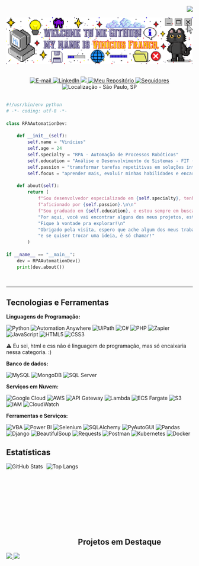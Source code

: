 <img align="right" src="https://komarev.com/ghpvc/?username=vfrancomoreira&color=000000&label=Visualiza%C3%A7%C3%B5es%20de%20Perfil"><br>

<div align="center">
  <a href="https://github.com/vfrancomoreira">
    <img align="center" src="img/welcome.png" width="1000">
  </a>
</div><br>
</br>

<div align="center">
    <a href="mailto:viniciusfsantosm15@gmail.com">
        <img 
        alt="E-mail"
        title="E-mail" 
        src="https://img.shields.io/badge/Gmail-D14836?style=for-the-badge&logo=gmail&logoColor=white"/>
    </a>
    <a href="https://www.linkedin.com/in/vin%C3%ADcius-franco/">
        <img 
        alt="LinkedIn"
        title="LinkedIn" 
        src="https://img.shields.io/badge/-LinkedIn-%230077B5?style=for-the-badge"/>
    </a>
    <a href="https://instagram.com/vinicius__franco_" target="_blank"><img src="https://img.shields.io/badge/-Instagram-%23E4405F?style=for-the-badge&logo=instagram&logoColor=white" target="_blank"/>
    </a>
    <a href="https://github.com/vfrancomoreira?tab=repositories">
        <img 
        alt = "Meu Repositório"
        title="Meu Repositório" 
        src="https://custom-icon-badges.demolab.com/badge/-Repos-purple?style=for-the-badge&logoColor=white&logo=repo"/>
    </a>
    <a href="https://github.com/vfrancomoreira?tab=followers">
        <img 
            alt="Seguidores" 
            title="Me siga no GitHub" 
            src="https://custom-icon-badges.demolab.com/github/followers/vfrancomoreira?color=3c3c3c&labelColor=000000&style=for-the-badge&logo=github&label=Seguidores&logoColor=white"/>
    </a>
    <img
        alt="Localização - São Paulo, SP"
        title="Localização - São Paulo, SP"
        src="https://custom-icon-badges.demolab.com/badge/S%C3%A3o%20Paulo--SP-BR-blue?style=for-the-badge&logo=location&logoColor=white"/>
</div>
<br/>

```python
#!/usr/bin/env python
# -*- coding: utf-8 -*-

class RPAAutomationDev:

    def __init__(self):
        self.name = "Vinícius"
        self.age = 24
        self.specialty = "RPA - Automação de Processos Robóticos"
        self.education = "Análise e Desenvolvimento de Sistemas - FIT (Faculdade Impacta de Tecnologia)"
        self.passion = "transformar tarefas repetitivas em soluções inteligentes e eficientes"
        self.focus = "aprender mais, evoluir minhas habilidades e encarar novos desafios na área da tecnologia"

    def about(self):
        return (
            f"Sou desenvolvedor especializado em {self.specialty}, tenho {self.age} anos, "
            f"aficionado por {self.passion}.\n\n"
            f"Sou graduado em {self.education}, e estou sempre em busca de {self.focus}.\n\n"
            "Por aqui, você vai encontrar alguns dos meus projetos, estudos e experimentos. "
            "Fique à vontade pra explorar!\n"
            "Obrigado pela visita, espero que ache algum dos meus trabalhos interessantes, "
            "e se quiser trocar uma ideia, é só chamar!"
        )

if __name__ == "__main__":
    dev = RPAAutomationDev()
    print(dev.about())
```
<br>

---
## Tecnologias e Ferramentas

**Linguagens de Programação:**

![Python](https://img.shields.io/badge/Code-Python-informational?style=flat&logo=python&logoColor=white&color=6aa6f8)
![Automation Anywhere](https://img.shields.io/badge/Code-Automation%20Anywhere-informational?style=flat&color=6aa6f8)
![UiPath](https://img.shields.io/badge/Code-UiPath-informational?style=flat&logo=uipath&logoColor=white&color=6aa6f8)
![C#](https://img.shields.io/badge/Code-C%23-informational?style=flat&logo=csharp&logoColor=white&color=6aa6f8)
![PHP](https://img.shields.io/badge/Code-PHP-6aa6f8?style=flat&logo=php&logoColor=white)
![Zapier](https://img.shields.io/badge/Code-Zapier-informational?style=flat&logo=zapier&logoColor=white&color=6aa6f8)
![JavaScript](https://img.shields.io/badge/Code-JavaScript-6aa6f8?style=flat&logo=javascript&logoColor=white)
![HTML5](https://img.shields.io/badge/Code-HTML5-6aa6f8?style=flat&logo=html5&logoColor=white)
![CSS3](https://img.shields.io/badge/Code-CSS3-6aa6f8?style=flat&logo=css3&logoColor=white)

⚠️ Eu sei, html e css não é linguagem de programação, mas só encaixaria nessa categoria. :)

**Banco de dados:**

![MySQL](https://img.shields.io/badge/Database-MySQL-informational?style=flat&logo=mysql&logoColor=white&color=6aa6f8)
![MongoDB](https://img.shields.io/badge/Database-MongoDB-informational?style=flat&logo=mongodb&logoColor=white&color=6aa6f8)
![SQL Server](https://img.shields.io/badge/Database-SQL_Server-informational?style=flat&logo=Microsoft-SQL-Server&logoColor=white&color=6aa6f8)

**Serviços em Nuvem:**

![Google Cloud](https://img.shields.io/badge/Cloud-Google_Cloud-6aa6f8?style=flat&logo=googlecloud&logoColor=white)
![AWS](https://img.shields.io/badge/Cloud-AWS-informational?style=flat&logo=amazon-aws&logoColor=white&color=6aa6f8)
![API Gateway](https://img.shields.io/badge/API-Gateway-informational?style=flat&logo=amazon-api-gateway&logoColor=white&color=6aa6f8)
![Lambda](https://img.shields.io/badge/Compute-AWS_Lambda-informational?style=flat&logo=aws-lambda&logoColor=white&color=6aa6f8)
![ECS Fargate](https://img.shields.io/badge/Container-ECS_Fargate-informational?style=flat&logo=amazon-ecs&logoColor=white&color=6aa6f8)
![S3](https://img.shields.io/badge/Storage-S3-informational?style=flat&logo=amazon-s3&logoColor=white&color=6aa6f8)
![IAM](https://img.shields.io/badge/Security-IAM-informational?style=flat&logo=amazon-iam&logoColor=white&color=6aa6f8)
![CloudWatch](https://img.shields.io/badge/Monitoring-CloudWatch-informational?style=flat&logo=amazon-cloudwatch&logoColor=white&color=6aa6f8)

**Ferramentas e Serviços:**

![VBA](https://img.shields.io/badge/Tools-VBA-informational?style=flat&logo=onlyoffice&logoColor=white&color=6aa6f8)
![Power BI](https://img.shields.io/badge/Tools-Power_BI-6aa6f8?style=flat&logo=powerbi&logoColor=black)
![Selenium](https://img.shields.io/badge/Tools-Selenium-6aa6f8?style=flat&logo=selenium&logoColor=white)
![SQLAlchemy](https://img.shields.io/badge/Tools-SQLAlchemy-6aa6f8?style=flat&logo=python&logoColor=white)
![PyAutoGUI](https://img.shields.io/badge/Tools-PyAutoGUI-6aa6f8?style=flat&logo=python&logoColor=white)
![Pandas](https://img.shields.io/badge/Tools-Pandas-6aa6f8?style=flat&logo=pandas&logoColor=white)
![Django](https://img.shields.io/badge/Tools-Django-6aa6f8?style=flat&logo=django&logoColor=white)
![BeautifulSoup](https://img.shields.io/badge/Tools-BeautifulSoup-6aa6f8?style=flat&logo=python&logoColor=white)
![Requests](https://img.shields.io/badge/Tools-Requests-6aa6f8?style=flat&logo=python&logoColor=white)
![Postman](https://img.shields.io/badge/Tools-Postman-6aa6f8?style=flat&logo=postman&logoColor=white)
![Kubernetes](https://img.shields.io/badge/Tools-Kubernetes-informational?style=flat&logo=kubernetes&logoColor=white&color=6aa6f8)
![Docker](https://img.shields.io/badge/Tools-Docker-informational?style=flat&logo=docker&logoColor=white&color=6aa6f8)

## Estatísticas

<p>
  <img
    align="left"
    alt="GitHub Stats"
    height="200"
    style="padding-right: 10px;"
    src="https://github-readme-stats.vercel.app/api?username=vfrancomoreira&show_icons=true&theme=tokyonight&include_all_commits=true&locale=pt-br"
  />
  <img
    align="left"
    alt="Top Langs"
    height="200"
    src="https://github-readme-stats.vercel.app/api/top-langs/?username=vfrancomoreira&theme=tokyonight&layout=compact&custom_title=Tecnologias&langs_count=9"
  />
</p>

<br/><br/><br/><br/><br/><br/><br/><br/><br/><br/>

## Projetos em Destaque

<a href="https://github.com/vfrancomoreira/chatbot_wpp">
  <img src="https://github-readme-stats.vercel.app/api/pin/?username=vfrancomoreira&repo=chatbot_wpp&show_icons=true&line_height=27&title_color=6aa6f8&text_color=8a919a&icon_color=6aa6f8&bg_color=22272e" />
</a>
<a href="https://github.com/vfrancomoreira/yahooFinances_ColetaDados">
  <img src="https://github-readme-stats.vercel.app/api/pin/?username=vfrancomoreira&repo=yahooFinances_ColetaDados&show_icons=true&line_height=27&title_color=6aa6f8&text_color=8a919a&icon_color=6aa6f8&bg_color=22272e" />
</a>
